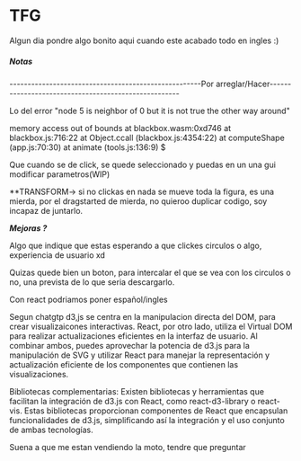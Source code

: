 # TFG

Algun dia pondre algo bonito aqui cuando este acabado todo en ingles :)

##### Notas ####

-----------------------------------------------------Por arreglar/Hacer-----------------------------------------------------

Lo del error "node 5 is neighbor of 0 but it is not true the other way around"

memory access out of bounds
at blackbox.wasm:0xd746
at blackbox.js:716:22
at Object.ccall (blackbox.js:4354:22)
at computeShape (app.js:70:30)
at animate (tools.js:136:9)
$

Que cuando se de click, se quede seleccionado y puedas en un una gui modificar parametros(WIP)

**TRANSFORM-> si no clickas en nada se mueve toda la figura, es una mierda, por el dragstarted de mierda, no quieroo duplicar codigo, soy incapaz de juntarlo.



*******************************************************Mejoras ?*******************************************************

Algo que indique que estas esperando a que clickes circulos o algo, experiencia de usuario xd

Quizas quede bien un boton, para intercalar el que se vea con los circulos o no, una prevista de lo que seria descargarlo.

Con react podriamos poner español/ingles

Segun chatgtp d3,js se centra en la manipulacion directa del DOM, para crear visualizaicones interactivas. 
React, por otro lado, utiliza el Virtual DOM para realizar actualizaciones eficientes en la interfaz de usuario. 
Al combinar ambos, puedes aprovechar la potencia de d3.js para la manipulación de SVG y utilizar React para manejar la representación 
y actualización eficiente de los componentes que contienen las visualizaciones.

Bibliotecas complementarias: Existen bibliotecas y herramientas que facilitan la integración de d3.js con React, como react-d3-library
o react-vis. Estas bibliotecas proporcionan componentes de React que encapsulan funcionalidades de d3.js, simplificando así la 
integración y el uso conjunto de ambas tecnologías.

Suena a que me estan vendiendo la moto, tendre que preguntar
